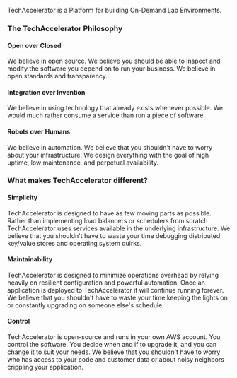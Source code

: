 TechAccelerator is a Platform for building On-Demand Lab Environments.

### The TechAccelerator Philosophy

#### Open over Closed

We believe in open source. We believe you should be able to inspect and modify the software you depend on to run your business. We believe in open standards and transparency.

#### Integration over Invention

We believe in using technology that already exists whenever possible. We would much rather consume a service than run a piece of software.

#### Robots over Humans

We believe in automation. We believe that you shouldn't have to worry about your infrastructure. We design everything with the goal of high uptime, low maintenance, and perpetual availability.

### What makes TechAccelerator different?

#### Simplicity

TechAccelerator is designed to have as few moving parts as possible. Rather than implementing load balancers or schedulers from scratch TechAccelerator uses services available in the underlying infrastructure. We believe that you shouldn't have to waste your time debugging distributed key/value stores and operating system quirks.

#### Maintainability

TechAccelerator is designed to minimize operations overhead by relying heavily on resilient configuration and powerful automation. Once an application is deployed to TechAccelerator it will continue running forever. We believe that you shouldn't have to waste your time keeping the lights on or constantly upgrading on someone else's schedule.

#### Control

TechAccelerator is open-source and runs in your own AWS account. You control the software. You decide when and if to upgrade it, and you can change it to suit your needs. We believe that you shouldn't have to worry who has access to your code and customer data or about noisy neighbors crippling your application.
